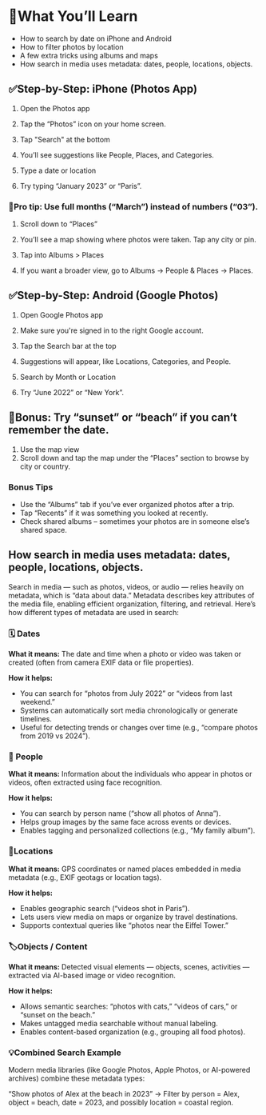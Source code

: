 # 📱What You’ll Learn

- How to search by date on iPhone and Android
- How to filter photos by location
- A few extra tricks using albums and maps
- How search in media uses metadata: dates, people, locations, objects.

## ✅Step-by-Step: iPhone (Photos App)

1. Open the Photos app
2. Tap the “Photos” icon on your home screen.

3. Tap "Search" at the bottom
4. You’ll see suggestions like People, Places, and Categories.

5. Type a date or location
6. Try typing “January 2023” or “Paris”.

### 📌Pro tip: Use full months (“March”) instead of numbers (“03”).

1. Scroll down to “Places”
2. You’ll see a map showing where photos were taken. Tap any city or pin.

3. Tap into Albums > Places
4. If you want a broader view, go to Albums → People & Places → Places.

## ✅Step-by-Step: Android (Google Photos)

1. Open Google Photos app
2. Make sure you're signed in to the right Google account.

3. Tap the Search bar at the top
4. Suggestions will appear, like Locations, Categories, and People.

5. Search by Month or Location
6. Try “June 2022” or “New York”.

## 📌Bonus: Try “sunset” or “beach” if you can’t remember the date.

1. Use the map view
2. Scroll down and tap the map under the “Places” section to browse by city or country.

### Bonus Tips
- Use the “Albums” tab if you’ve ever organized photos after a trip.
- Tap “Recents” if it was something you looked at recently.
- Check shared albums – sometimes your photos are in someone else’s shared space.

## How search in media uses metadata: dates, people, locations, objects.

Search in media — such as photos, videos, or audio — relies heavily on metadata, which is “data about data.” Metadata describes key attributes of the media file, enabling efficient organization, filtering, and retrieval. Here’s how different types of metadata are used in search:

### 🗓️ Dates

**What it means:** The date and time when a photo or video was taken or created (often from camera EXIF data or file properties).

**How it helps:**

- You can search for “photos from July 2022” or “videos from last weekend.”
- Systems can automatically sort media chronologically or generate timelines.
- Useful for detecting trends or changes over time (e.g., “compare photos from 2019 vs 2024”).

### 👥 People

**What it means:** Information about the individuals who appear in photos or videos, often extracted using face recognition.

**How it helps:**

- You can search by person name (“show all photos of Anna”).
- Helps group images by the same face across events or devices.
- Enables tagging and personalized collections (e.g., “My family album”).

### 📍Locations

**What it means:** GPS coordinates or named places embedded in media metadata (e.g., EXIF geotags or location tags).

**How it helps:**

- Enables geographic search (“videos shot in Paris”).
- Lets users view media on maps or organize by travel destinations.
- Supports contextual queries like “photos near the Eiffel Tower.”

### 🏷️Objects / Content

**What it means:** Detected visual elements — objects, scenes, activities — extracted via AI-based image or video recognition.

**How it helps:**

- Allows semantic searches: “photos with cats,” “videos of cars,” or “sunset on the beach.”
- Makes untagged media searchable without manual labeling.
- Enables content-based organization (e.g., grouping all food photos).

### 💡Combined Search Example

Modern media libraries (like Google Photos, Apple Photos, or AI-powered archives) combine these metadata types:

“Show photos of Alex at the beach in 2023”
→ Filter by person = Alex, object = beach, date = 2023, and possibly location = coastal region.
